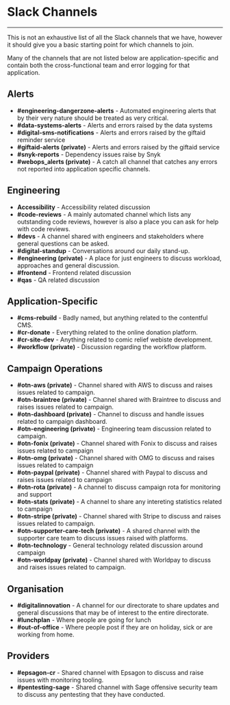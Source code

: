 # Slack Channels
***

This is not an exhaustive list of all the Slack channels that we have, however
it should give you a basic starting point for which channels to join.

Many of the channels that are not listed below are application-specific and
contain both the cross-functional team and error logging for that application.

## Alerts

- **#engineering-dangerzone-alerts** - Automated engineering alerts that by their very nature should be treated as very 
  critical.
- **#data-systems-alerts** - Alerts and errors raised by the data systems
- **#digital-sms-notifications** - Alerts and errors raised by the giftaid reminder service
- **#giftaid-alerts (private)** - Alerts and errors raised by the giftaid service
- **#snyk-reports** - Dependency issues raise by Snyk
- **#webops_alerts (private)** - A catch all channel that catches any errors not reported into application specific 
  channels.

## Engineering

- **Accessibility** - Accessibility related discussion
- **#code-reviews** - A mainly automated channel which lists any outstanding code reviews, however is also a place you
  can ask for help with code reviews.
- **#devs** - A channel shared with engineers and stakeholders where general questions can be asked.
- **#digital-standup** - Conversations around our daily stand-up.
- **#engineering (private)** - A place for just engineers to discuss workload, approaches and general discussion.
- **#frontend** - Frontend related discussion
- **#qas** - QA related discussion

## Application-Specific

- **#cms-rebuild** - Badly named, but anything related to the contentful CMS.
- **#cr-donate** - Everything related to the online donation platform.
- **#cr-site-dev** - Anything related to comic relief webiste development.
- **#workflow (private)** - Discussion regarding the workflow platform.

## Campaign Operations

- **#otn-aws (private)** - Channel shared with AWS to discuss and raises issues related to campaign.
- **#otn-braintree (private)** - Channel shared with Braintree to discuss and raises issues related to campaign.
- **#otn-dashboard (private)** - Channel to discuss and handle issues related to campaign dashboard.
- **#otn-engineering (private)** - Engineering team discussion related to campaign.
- **#otn-fonix (private)** - Channel shared with Fonix to discuss and raises issues related to campaign
- **#otn-omg (private)** - Channel shared with OMG to discuss and raises issues related to campaign
- **#otn-paypal (private)** - Channel shared with Paypal to discuss and raises issues related to campaign
- **#otn-rota (private)** - A channel to discuss campaign rota for monitoring and support
- **#otn-stats (private)** - A channel to share any intereting statistics related to campaign
- **#otn-stripe (private)** - Channel shared with Stripe to discuss and raises issues related to campaign.
- **#otn-supporter-care-tech (private)** - A shared channel with the supporter care team to discuss issues raised with
  platforms.
- **#otn-technology** - General technology related discussion around campaign
- **#otn-worldpay (private)** - Channel shared with Worldpay to discuss and raises issues related to campaign.

## Organisation

- **#digitalinnovation** - A channel for our directorate to share updates and general discussions that may be of interest
  to the entire directorate.
- **#lunchplan** - Where people are going for lunch
- **#out-of-office** - Where people post if they are on holiday, sick or are working from home.

## Providers

- **#epsagon-cr** - Shared channel with Epsagon to discuss and raise issues with monitoring tooling.
- **#pentesting-sage** - Shared channel with Sage offensive security team to discuss any pentesting that they have 
  conducted.
